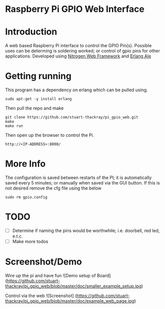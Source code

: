 # Raspberry Pi GPIO Web Interface

# Introduction
A web based Raspberry Pi interface to control the GPIO Pin(s). Possible uses can be determing is soldering worked; or control of gpio pins for other applications. Developed using [Nitrogen Web Framework](https://github.com/nitrogen/nitrogen) and [Erlang Ale](https://github.com/esl/erlang_ale)

# Getting running

This program has a dependency on erlang which can be pulled using.

    sudo apt-get -y install erlang 

Then pull the repo and make

    git clone https://github.com/stuart-thackray/pi_gpio_web.git
    make
    make run

Then open up the browser to control the Pi.

    http://<IP-ADDRESS>:8000/

# More Info
The configuration is saved between restarts of the PI; it is automatically saved every 5 minutes; or manually when saved via the GUI button. If this is not desired remove the cfg file using the below

    sudo rm gpio.config

# TODO
- [ ] Determine if naming the pins would be worthwhile; i.e. doorbell, red led, e.t.c.
- [ ] Make more todos

# Screenshot/Demo

Wire up the pi and have fun
![Demo setup of Board]
(https://github.com/stuart-thackray/pi_gpio_web/blob/master/doc/smaller_example_setup.jpg)

Control via the web
![Screenshot]
(https://github.com/stuart-thackray/pi_gpio_web/blob/master/doc/example_web_page.jpg)

